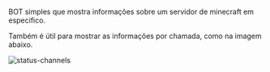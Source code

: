 BOT simples que mostra informações sobre um servidor de minecraft em especifico.

Também é útil para mostrar as informações por chamada, como na imagem abaixo.

![status-channels](https://user-images.githubusercontent.com/77854048/160041055-fad64849-4243-4a25-bfb4-154bda1cc2d9.png)
